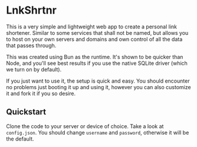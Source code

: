 # LnkShrtnr

This is a very simple and lightweight web app to create a personal link shortener.
Similar to some services that shall not be named, but allows you to host on your own servers
and domains and own control of all the data that passes through.

This was created using Bun as the runtime. It's shown to be quicker than Node, and you'll see best
results if you use the native SQLite driver (which we turn on by default).

If you just want to use it, the setup is quick and easy. You should encounter no problems just booting
it up and using it, however you can also customize it and fork it if you so desire.

## Quickstart

Clone the code to your server or device of choice. Take a look at `config.json`. You should change `username` and
`password`, otherwise it will be the default.